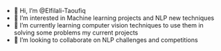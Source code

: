 - 👋 Hi, I’m @Elfilali-Taoufiq
- 👀 I’m interested in Machine learning projects and NLP new techniques
- 🌱 I’m currently learning computer vision techniques to use them in solving some problems my current projects 
- 💞️ I’m looking to collaborate on NLP challenges and competitions 


<!---
Elfilali-Taoufiq/Elfilali-Taoufiq is a ✨ special ✨ repository because its `README.md` (this file) appears on your GitHub profile.
You can click the Preview link to take a look at your changes.
--->
